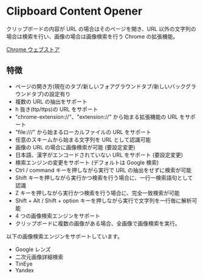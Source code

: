 # Clipboard Content Opener

クリップボードの内容が URL の場合はそのページを開き、URL 以外の文字列の場合は検索を行い、画像の場合は画像検索を行う Chrome の拡張機能。

[Chrome ウェブストア](https://chrome.google.com/webstore/detail/clipboard-content-opener/cefbnclogebmfeoofnpjcdfjokeainbb)

## 特徴

- ページの開き方(現在のタブ/新しいフォアグラウンドタブ/新しいバックグラウンドタブ)の設定有り
- 複数の URL の抽出をサポート
- h 抜き(ttp/ttps)の URL をサポート
- "chrome-extension://"、"extension://" から始まる拡張機能の URL をサポート
- "file:///" から始まるローカルファイルの URL をサポート
- 任意のスキームから始まる文字列を URL として認識可能
- 画像の URL の場合に画像検索が可能 (要設定変更)
- 日本語、漢字がエンコードされていない URL をサポート (要設定変更)
- 検索エンジンの変更をサポート (デフォルトは Google 検索)
- Ctrl / command キーを押しながら実行で URL の抽出をせずに検索が可能
- Shift キーを押しながら実行かつ検索を行う場合に、一行一検索語句として認識
- Z キーを押しながら実行かつ検索を行う場合に、完全一致検索が可能
- Shift + Alt / Shift + option キーを押しながら実行で文字列を一行毎に解析可能
- 4 つの画像検索エンジンをサポート
- クリップボードに複数の画像がある場合、全画像で画像検索を実行。

以下の画像検索エンジンをサポートしています。

- Google レンズ
- 二次元画像詳細検索
- TinEye
- Yandex
